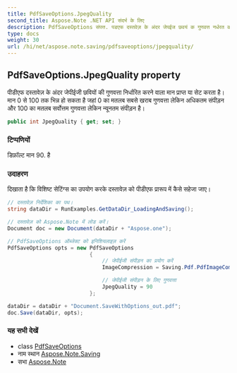 ```yaml
---
title: PdfSaveOptions.JpegQuality
second_title: Aspose.Note .NET API संदर्भ के लिए
description: PdfSaveOptions संपत्त. पडएफ दस्तवेज़ के अंदर जेपईज छवयं क गुणवत्त नर्धरत करने वल मन प्रप्त य सेट करत है मन 0 से 100 तक भन्न ह सकत है जहं 0 क मतलब सबसे खरब गुणवत्त लेकन अधकतम संपड़न और 100 क मतलब सर्वत्तम गुणवत्त लेकन न्यूनतम संपड़न है
type: docs
weight: 30
url: /hi/net/aspose.note.saving/pdfsaveoptions/jpegquality/
---
```

## PdfSaveOptions.JpegQuality property

पीडीएफ दस्तावेज़ के अंदर जेपीईजी छवियों की गुणवत्ता निर्धारित करने वाला मान प्राप्त या सेट करता है। मान 0 से 100 तक भिन्न हो सकता है जहां 0 का मतलब सबसे खराब गुणवत्ता लेकिन अधिकतम संपीड़न और 100 का मतलब सर्वोत्तम गुणवत्ता लेकिन न्यूनतम संपीड़न है।

```csharp
public int JpegQuality { get; set; }
```

### टिप्पणियों

डिफ़ॉल्ट मान 90. है

### उदाहरण

दिखाता है कि विशिष्ट सेटिंग्स का उपयोग करके दस्तावेज़ को पीडीएफ प्रारूप में कैसे सहेजा जाए।

```csharp
// दस्तावेज़ निर्देशिका का पथ।
string dataDir = RunExamples.GetDataDir_LoadingAndSaving();

// दस्तावेज़ को Aspose.Note में लोड करें।
Document doc = new Document(dataDir + "Aspose.one");

// PdfSaveOptions ऑब्जेक्ट को इनिशियलाइज़ करें
PdfSaveOptions opts = new PdfSaveOptions
                          {
                              // जेपीईजी संपीड़न का प्रयोग करें
                              ImageCompression = Saving.Pdf.PdfImageCompression.Jpeg,

                              // जेपीईजी संपीड़न के लिए गुणवत्ता
                              JpegQuality = 90
                          };

dataDir = dataDir + "Document.SaveWithOptions_out.pdf";
doc.Save(dataDir, opts);
```

### यह सभी देखें

* class [PdfSaveOptions](../)
* नाम स्थान [Aspose.Note.Saving](../../pdfsaveoptions/)
* सभा [Aspose.Note](../../../)


